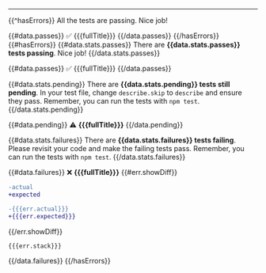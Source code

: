 ---

{{^hasErrors}}
All the tests are passing. Nice job!

{{#data.passes}}
✅ {{{fullTitle}}}
{{/data.passes}}
{{/hasErrors}}
{{#hasErrors}}
{{#data.stats.passes}}
There are **{{data.stats.passes}} tests passing**. Nice job!
{{/data.stats.passes}}

{{#data.passes}}
✅ {{{fullTitle}}}
{{/data.passes}}

{{#data.stats.pending}}
There are **{{data.stats.pending}} tests still pending**. In your test file, change `describe.skip` to `describe` and ensure they pass. Remember, you can run the tests with `npm test`.
{{/data.stats.pending}}

{{#data.pending}}
⚠️ **{{{fullTitle}}}**
{{/data.pending}}

{{#data.stats.failures}}
There are **{{data.stats.failures}} tests failing**. Please revisit your code and make the failing tests pass. Remember, you can run the tests with `npm test`.
{{/data.stats.failures}}

{{#data.failures}}
❌ **{{{fullTitle}}}**
{{#err.showDiff}}

```diff
-actual
+expected

-{{{err.actual}}}
+{{{err.expected}}}
```

{{/err.showDiff}}

```
{{{err.stack}}}
```

{{/data.failures}}
{{/hasErrors}}
